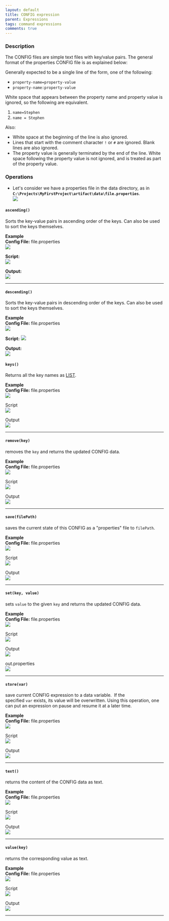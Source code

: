 ```yaml
---
layout: default
title: CONFIG expression
parent: Expressions
tags: command expressions
comments: true
---
```



### Description
The CONFIG files are simple text files with key/value pairs. The general format of the properties CONFIG file is as 
explained below:

Generally expected to be a single line of the form, one of the following:<br/>
- `property-name=property-value`
- `property-name:property-value`

White space that appears between the property name and property value is ignored, so the following are equivalent.
1. `name=Stephen`
2. `name = Stephen`

Also:
- White space at the beginning of the line is also ignored.
- Lines that start with the comment character `!` or `#` are ignored. Blank lines are also ignored.
- The property value is generally terminated by the end of the line. White space following the property value is not 
  ignored, and is treated as part of the property value.

  
### Operations

- Let's consider we have a properties file in the data directory, as in 
  **`C:\Projects\MyFirstProject\artifact\data\file.properties`**.<br/>
  ![](image/CONFIGexpression_01.png)

#### `ascending()`
Sorts the key-value pairs in ascending order of the keys. Can also be used to sort the keys themselves. 

**Example**<br/>
**Config File:** file.properties <br/>
![](image/CONFIGexpression_01.png)

**Script:**<br/>
![](image/CONFIGexpression_17.png)

**Output:**<br/>
![](image/CONFIGexpression_18.png)

-----

#### `descending()`
Sorts the key-value pairs in descending order of the keys. Can also be used to sort the keys themselves.

**Example**<br/>
**Config File:** file.properties<br/>
![](image/CONFIGexpression_01.png)

**Script:**
![](image/CONFIGexpression_19.png)

**Output:**<br/>
![](image/CONFIGexpression_20.png)

#### `keys()`
Returns all the key names as [LIST](LISTexpression).

**Example**<br/>
**Config File:** file.properties<br/>
![](image/CONFIGexpression_01.png)

Script<br/>
![](image/CONFIGexpression_02.png)

Output<br/>
![](image/CONFIGexpression_03.png)

-----

#### `remove(key)`
removes the `key` and returns the updated CONFIG data.

**Example**<br/>
**Config File:** file.properties<br/>
![](image/CONFIGexpression_01.png)

Script<br/>
![](image/CONFIGexpression_04.png)

Output<br/>
![](image/CONFIGexpression_05.png)

-----

#### `save(filePath)`
saves the current state of this CONFIG as a "properties" file to `filePath`.

**Example**<br/>
**Config File:** file.properties<br/>
![](image/CONFIGexpression_01.png)

Script<br/>
![](image/CONFIGexpression_06.png)

Output<br/>
![](image/CONFIGexpression_06.png)

-----

#### `set(key, value)`
sets `value` to the given `key` and returns the updated CONFIG data.

**Example**<br/>
**Config File:** file.properties<br/>
![](image/CONFIGexpression_01.png)

Script<br/>
![](image/CONFIGexpression_08.png)

Output<br/>
![](image/CONFIGexpression_09.png)

out.properties<br/>
![](image/CONFIGexpression_16.png)

-----

#### `store(var)`
save current CONFIG expression to a data variable.  If the specified `var` exists, its value will be overwritten. 
Using this operation, one can put an expression on pause and resume it at a later time.

**Example**<br/>
**Config File:** file.properties<br/>
![](image/CONFIGexpression_01.png)

Script<br/>
![](image/CONFIGexpression_10.png)

Output<br/>
![](image/CONFIGexpression_11.png)

-----

#### `text()`
returns the content of the CONFIG data as text.

**Example**<br/>
**Config File:** file.properties<br/>
![](image/CONFIGexpression_01.png)

Script<br/>
![](image/CONFIGexpression_12.png)

Output<br/>
![](image/CONFIGexpression_13.png)

-----

#### `value(key)`
returns the corresponding value as text.

**Example**<br/>
**Config File:** file.properties<br/>
![](image/CONFIGexpression_01.png)

Script<br/>
![](image/CONFIGexpression_14.png)

Output<br/>
![](image/CONFIGexpression_15.png)

-----

<script>jQuery(document).ready(function () { newOperationSelect(); });</script>

